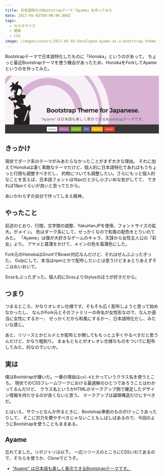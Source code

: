 ```yaml
---
title: 日本語特化のBootstrapテーマ「Ayame」を作ってみた
date: 2017-05-03T00:00:00.000Z
tags:
  - カスタマイズ
  - 開発
  - CSS
image: /images/covers/2017-05-03-developed-ayame-as-a-bootstrap-theme.jpg
---
```

Bootstrapテーマで日本語特化したものに「Honoka」というのがあって。
ちょっと最近Bootstrapテーマを使う機会があったため、HonokaをForkしてAyameというのを作ってみた。

![](https://raw.githubusercontent.com/AquiTCD/Ayame/master/docs/img/sample.png)

きっかけ
------------------------------------------------------------
現状でダーク系のテーマがみあたらなかったことがまず大きな理由。
それに加えてHonokaは凄く素敵なテーマだけど、個人的に日本語特化であればもうちょっと行間も調整すべきだし、
約物についても調整したい。さらにもっと個人的なことを言えば、日本語フォントは16pxだと少し小さいめな気がしてて、
できれば18pxぐらいが良いと思ってたから。

あいかわらずの自分で作ってしまえ精神。

やったこと
------------------------------------------------------------
前述のとおり、行間、文字間の調整、YakuHanJPを使用、フォントサイズの拡大。がメイン。
色はダーク系にして、せっかくなので和風の配色をとりいれてみた。
「Ayame」は僕が大好きなゲームのキャラ、天誅から女性主人公の「彩女」より。
アヤメと菖蒲をかけて、メインの色を菖蒲色にした。

Fork元のHonokaはGruntでBower対応なんだけど、それはぜんぶぶったぎった。
Gulpにして、本当はnpmとかで配布したいとは思うけどまぁとりあえずそこはおいおいで。

Scssもぶったぎった。個人的にScssよりStylusのほうが好きだから。

つまり
------------------------------------------------------------
つまるところ、かなりオレオレ仕様です。そもそも広く配布しようと思って始めなかったし、
なんかFork元とそのファミリーの命名が女性形なので、なんか適当に女性にするかー、
せっかくだから和風にするかー、日本語特化だし、みたいな感じ。

あと、リリースとかビルドとか配布とか関してももっと上手くやるべきだと思うんだけど、かなり粗削り。
まぁもともとがオレオレ仕様なものをついでに配布してみた、的なのでいいか。

実は
------------------------------------------------------------
僕はBootstrapが嫌いだ。一番の理由は`col-6`とかっていうクラス名を使うところ。
現状でのCSSフレームワークにおける最適解のひとつであろうことはわかってるんだけど、
クラス名というかHTMLのマークアップ側で確定したデザイン情報を持たせるのが良くないと思う。
マークアップは論理構造だけにすべきだ。

とはいえ、サクっとなんか作るときに、Bootstrap準拠のものがけっこうあったりして、
そこに労力を費やすべきじゃないこともしばしばあるので、今回のようにBootstrapを使うこともままある。

Ayame
------------------------------------------------------------
忘れてました。リポジトリは以下。
一応リリースのところにCSSいれてあるので、そちらを使うか、Cloneでどうぞ。

- ["Ayame" は日本語も美しく表示できるBootstrapテーマです。](http://ayame.solunita.net/)
